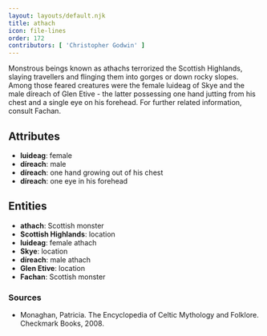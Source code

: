```yaml
---
layout: layouts/default.njk
title: athach
icon: file-lines
order: 172
contributors: [ 'Christopher Godwin' ]
---
```

Monstrous beings known as athachs terrorized the Scottish Highlands, slaying travellers and flinging them into gorges or down rocky slopes. Among those feared creatures were the female luideag of Skye and the male díreach of Glen Etive - the latter possessing one hand jutting from his chest and a single eye on his forehead. For further related information, consult Fachan.

## Attributes

- **luideag**: female
- **díreach**: male
- **díreach**: one hand growing out of his chest
- **díreach**: one eye in his forehead

## Entities

- **athach**: Scottish monster
- **Scottish Highlands**: location
- **luideag**: female athach
- **Skye**: location
- **díreach**: male athach
- **Glen Etive**: location
- **Fachan**: Scottish monster

### Sources

- Monaghan, Patricia. The Encyclopedia of Celtic Mythology and Folklore. Checkmark Books, 2008.

